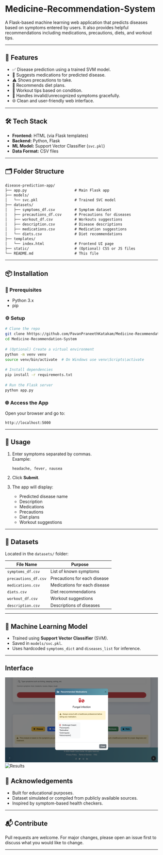 # Medicine-Recommendation-System


A Flask-based machine learning web application that predicts diseases based on symptoms entered by users. It also provides helpful recommendations including medications, precautions, diets, and workout tips.

---

## 🚀 Features

- ✅ Disease prediction using a trained SVM model.
- 💊 Suggests medications for predicted disease.
- ⚠️ Shows precautions to take.
- 🥗 Recommends diet plans.
- 🏃 Workout tips based on condition.
- 🙅 Handles invalid/unrecognized symptoms gracefully.
- 🌐 Clean and user-friendly web interface.

---

## 🛠 Tech Stack

- **Frontend:** HTML (via Flask templates)
- **Backend:** Python, Flask
- **ML Model:** Support Vector Classifier (`svc.pkl`)
- **Data Format:** CSV files

---

## 🗂 Folder Structure

```
disease-prediction-app/
├── app.py                      # Main Flask app
├── models/
│   └── svc.pkl                 # Trained SVC model
├── datasets/
│   ├── symptoms_df.csv         # Symptom dataset
│   ├── precautions_df.csv      # Precautions for diseases
│   ├── workout_df.csv          # Workouts suggestions
│   ├── description.csv         # Disease descriptions
│   ├── medications.csv         # Medication suggestions
│   └── diets.csv               # Diet recommendations
├── templates/
│   └── index.html              # Frontend UI page
├── static/                     # (Optional) CSS or JS files
└── README.md                   # This file
```

---

## 📦 Installation

### 🔧 Prerequisites

- Python 3.x
- pip

### ⚙️ Setup

```bash
# Clone the repo
git clone hhttps://github.com/PavanPraneethKatakam/Medicine-Recommendation-System.git
cd Medicine-Recommendation-System

# (Optional) Create a virtual environment
python -m venv venv
source venv/bin/activate  # On Windows use venv\Scripts\activate

# Install dependencies
pip install -r requirements.txt

# Run the Flask server
python app.py
```

### 🌐 Access the App

Open your browser and go to:

```
http://localhost:5000
```

---

## 💬 Usage

1. Enter symptoms separated by commas.  
   Example:  
   ```
   headache, fever, nausea
   ```

2. Click **Submit**.
3. The app will display:
   - Predicted disease name
   - Description
   - Medications
   - Precautions
   - Diet plans
   - Workout suggestions

---

## 📁 Datasets

Located in the `datasets/` folder:

| File Name         | Purpose                         |
|-------------------|----------------------------------|
| `symptoms_df.csv` | List of known symptoms          |
| `precautions_df.csv` | Precautions for each disease   |
| `medications.csv` | Medications for each disease    |
| `diets.csv`       | Diet recommendations            |
| `workout_df.csv`  | Workout suggestions             |
| `description.csv` | Descriptions of diseases        |

---

## 🧠 Machine Learning Model

- Trained using **Support Vector Classifier** (SVM).
- Saved in `models/svc.pkl`.
- Uses hardcoded `symptoms_dict` and `diseases_list` for inference.
---
## Interface 
![Home Page](Medicine-Recommendation-System/static/Screenshot%202025-04-13%20at%2023.08.24.png)
![Results](https://raw.githubusercontent.com/PavanPraneethKatakam/Medicine-Recommendation-System/main/static/Screenshot%202025-04-13%20at%2023.08.24.png)

## 🙌 Acknowledgements

- Built for educational purposes.
- Dataset simulated or compiled from publicly available sources.
- Inspired by symptom-based health checkers.

---

## 📬 Contribute

Pull requests are welcome. For major changes, please open an issue first to discuss what you would like to change.

---
